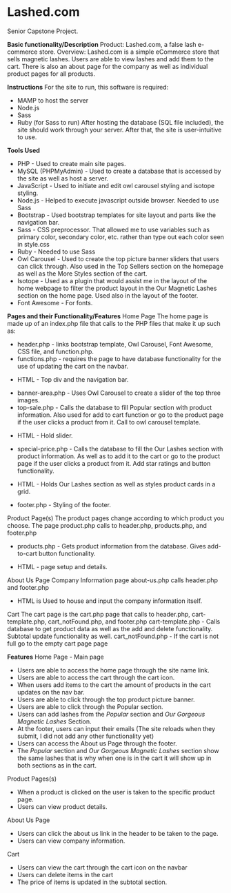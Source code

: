 # Lashed.com
Senior Capstone Project.

**Basic functionality/Description**
Product: Lashed.com, a false lash e-commerce store. 
Overview: Lashed.com is a simple eCommerce store that sells magnetic lashes. Users are able to view lashes and add them to the cart. There is also an about page for the company as well as individual product pages for all products. 

**Instructions**
For the site to run, this software is required:
* MAMP to host the server
* Node.js
* Sass
* Ruby (for Sass to run)
After hosting the database (SQL file included), the site should work through your server. After that, the site is user-intuitive to use. 

**Tools Used**
* PHP - Used to create main site pages.
* MySQL (PHPMyAdmin) - Used to create a database that is accessed by the site as well as host a server.
* JavaScript - Used to initiate and edit owl carousel styling and isotope styling.
* Node.js - Helped to execute javascript outside browser. Needed to use Sass
* Bootstrap - Used bootstrap templates for site layout and parts like the navigation bar.
* Sass - CSS preprocessor. That allowed me to use variables such as primary color, secondary color, etc. rather than type out each color seen in style.css
* Ruby - Needed to use Sass
* Owl Carousel - Used to create the top picture banner sliders that users can click through. Also used in the Top Sellers section on the homepage as well as the More Styles section of the cart.
* Isotope - Used as a plugin that would assist me in the layout of the home webpage to filter the product layout in the Our Magnetic Lashes section on the home page. Used also in the layout of the footer. 
* Font Awesome - For fonts.

**Pages and their Functionality/Features**
Home Page
The home page is made up of an index.php file that calls to the PHP files that make it up such as:
* header.php - links bootstrap template, Owl Carousel, Font Awesome, CSS file, and function.php.
* functions.php - requires the page to have database functionality for the use of updating the cart on the navbar. 
 - HTML - Top div and the navigation bar. 
* banner-area.php - Uses Owl Carousel to create a slider of the top three images.
* top-sale.php - Calls the database to fill Popular section with product information. Also used for add to cart function or go to the product page if the user clicks a product from it. Call to owl carousel template.
 - HTML - Hold slider. 
* special-price.php - Calls the database to fill the Our Lashes section with product information. As well as to add it to the cart or go to the product page if the user clicks a product from it.  Add star ratings and button functionality.
 - HTML - Holds Our Lashes section as well as styles product cards in a grid. 
* footer.php - Styling of the footer.

Product Page(s)
The product pages change according to which product you choose. The page product.php calls to header.php, products.php, and footer.php
* products.php - Gets product information from the database. Gives add-to-cart button functionality.
 - HTML - page setup and details.

About Us Page
Company Information page about-us.php calls header.php and footer.php
 - HTML is Used to house and input the company information itself.

Cart 
The cart page is the cart.php page that calls to header.php, cart-template.php, cart_notFound.php, and footer.php
cart-template.php - Calls database to get product data as well as the add and delete functionality. Subtotal update functionality as well.
cart_notFound.php - If the cart is not full go to the empty cart page page 

**Features** 
Home Page - Main page
* Users are able to access the home page through the site name link.
* Users are able to access the cart through the cart icon.
* When users add items to the cart the amount of products in the cart updates on the nav bar.
* Users are able to click through the top product picture banner. 
* Users are able to click through the Popular section. 
* Users can add lashes from the _Popular_ section and _Our Gorgeous Magnetic Lashes_ Section. 
* At the footer, users can input their emails (The site reloads when they submit, I did not add any other functionality yet)
* Users can access the About us Page through the footer.
* The _Popular_ section and _Our Gorgeous Magnetic Lashes_ section show the same lashes that is why when one is in the cart it will show up in both sections as in the cart.

Product Pages(s) 
* When a product is clicked on the user is taken to the specific product page.
* Users can view product details.  

About Us Page 
* Users can click the about us link in the header to be taken to the page.
* Users can view company information.

Cart  
* Users can view the cart through the cart icon on the navbar
* Users can delete items in the cart
* The price of items is updated in the subtotal section.

